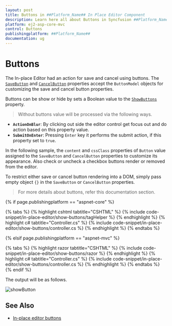 ```yaml
---
layout: post
title: Buttons in ##Platform_Name## In Place Editor Component
description: Learn here all about Buttons in Syncfusion ##Platform_Name## In Place Editor component of Syncfusion Essential JS 2 and more.
platform: ej2-asp-core-mvc
control: Buttons
publishingplatform: ##Platform_Name##
documentation: ug
---
```



# Buttons

The In-place Editor had an action for save and cancel using buttons. The [`SaveButton`](https://help.syncfusion.com/cr/aspnetcore-js2/Syncfusion.EJ2.InPlaceEditor.InPlaceEditor.html#Syncfusion_EJ2_InPlaceEditor_InPlaceEditor_SaveButton) and [`CancelButton`](https://help.syncfusion.com/cr/aspnetcore-js2/Syncfusion.EJ2.InPlaceEditor.InPlaceEditor.html#Syncfusion_EJ2_InPlaceEditor_InPlaceEditor_CancelButton) properties accept the `ButtonModel` objects for customizing the save and cancel button properties.

Buttons can be show or hide by sets a Boolean value to the [`ShowButtons`](https://help.syncfusion.com/cr/aspnetcore-js2/Syncfusion.EJ2.InPlaceEditor.InPlaceEditor.html#Syncfusion_EJ2_InPlaceEditor_InPlaceEditor_ShowButtons) property.

> Without buttons value will be processed via the following ways.

* **`ActionOnBlur`**: By clicking out side the editor control get focus out and do action based on this property value.
* **`SubmitOnEnter`**: Pressing `Enter` key it performs the submit action, if this property set to `true`.

In the following sample, the `content` and `cssClass` properties of `Button` value assigned to the `SaveButton` and `CancelButton` properties to customize its appearance. Also check or uncheck a checkbox buttons render or removed from the editor.

To restrict either save or cancel button rendering into a DOM, simply pass empty object `{}` in the  `SaveButton` or `CancelButton` properties.

> For more details about buttons, refer this documentation section.

{% if page.publishingplatform == "aspnet-core" %}

{% tabs %}
{% highlight cshtml tabtitle="CSHTML" %}
{% include code-snippet/in-place-editor/show-buttons/tagHelper %}
{% endhighlight %}
{% highlight c# tabtitle="Controller.cs" %}
{% include code-snippet/in-place-editor/show-buttons/controller.cs %}
{% endhighlight %}
{% endtabs %}

{% elsif page.publishingplatform == "aspnet-mvc" %}

{% tabs %}
{% highlight razor tabtitle="CSHTML" %}
{% include code-snippet/in-place-editor/show-buttons/razor %}
{% endhighlight %}
{% highlight c# tabtitle="Controller.cs" %}
{% include code-snippet/in-place-editor/show-buttons/controller.cs %}
{% endhighlight %}
{% endtabs %}
{% endif %}



The output will be as follows.

![showButton](./images/show-buttons.PNG)

## See Also

* [In-place editor buttons](./how-to/dynamic-edit-mode/)